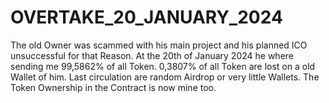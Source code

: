 # OVERTAKE_20_JANUARY_2024
The old Owner was scammed with his main project and his planned ICO unsuccessful for that Reason. At the 20th of January 2024 he where sending me 99,5862% of all Token. 0,3807% of all Token are lost on a old Wallet of him. Last circulation are random Airdrop or very little Wallets. The Token Ownership in the Contract is now mine too.
